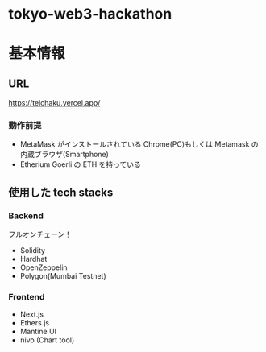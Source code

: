 # tokyo-web3-hackathon

# 基本情報

## URL

https://teichaku.vercel.app/

### 動作前提

- MetaMask がインストールされている Chrome(PC)もしくは Metamask の内蔵ブラウザ(Smartphone)
- Etherium Goerli の ETH を持っている

## 使用した tech stacks

### Backend

フルオンチェーン！

- Solidity
- Hardhat
- OpenZeppelin
- Polygon(Mumbai Testnet)

### Frontend

- Next.js
- Ethers.js
- Mantine UI
- nivo (Chart tool)

## deploy した Contract

| コントラクト名 | 概略                                                     | コントラクトアドレス(Polygon Mumbai)       |
| -------------- | -------------------------------------------------------- | ------------------------------------------ |
| DAOHistory     | DAO における活動(貢献・投票)の情報を保持する。           | 0xBfDe11DDAB2c81e72d43872Fe3Ed1e47d54C1A75 |
| PollFactory    | Poll コントラクトを作成する。DAOHistory から呼び出す。   | 0x476684620C5Dee01A411bc776D511f7081FF47b5 |
| Poll           | 投票・集計・トークン分配を行う。                         | 0x7D31878Af5390930FDc95370364ef2a4328dA639 |
| DAOToken       | 分配する ERC20 のトークン(デモ用)                        | 0xeCC7Bb4cf28Dc6fe99A9f0Fb0AdFD5a2E0F7707A |
| DAONFT         | 複数アカウントによる不正投票を防止するための SBT(デモ用) | TBD                                        |

※ Poll コントラクトは Teichaku で DAO を作成するたびに生成されます。

## テスト手順

```
npm ci
npm run test
```

## application code やその他の file

- /contracts/DAOHistory.sol
  - Teichaku に関わるデータが保存される
- /contracts/PollFactory.sol
  - 投票コントラクトを作成する。イーサリアムのサイズ制限回避のため、DAOHistory から切り離している
- /contracts/Poll.sol
  - 投票コントラクト。受付・集計・トークン分配まで行う。
- /scripts
  - デプロイコードなどのスクリプト
- /test
  - 単体テスト
- /frontend
  - フロントエンド

# 以下開発用のドキュメント

※ secrets_template.ts を secrets.ts にリネームする。ファイルの中身は変更する必要はない。

### blockchain のローカル起動

```
npm ci
npm run node
```

#### ※mainnet からフォークし blockchain をローカル起動する場合は以下

```
npm ci
npm run node -- --fork <infura.ioなどから取得したネットワークエンドポイント>
```

- `.env.local`の各アドレスについてコントラクト作成時の出力結果に応じて修正する必要有

### コントラクトのローカルデプロイ

```
npm run dev
```

### frontend のローカル起動

```
cd frontend
npm ci
npm run dev
```

# 開発用ドキュメント

## 型の自動生成

```
npm run generate
```

## Shibuya テストネットへのデプロイ

前提条件: secrets.ts を準備する
faucet: https://docs.astar.network/docs/build/environment/faucet/

以下コマンドを実行する。

```
export PRIVATE_KEY=<0xウォレットの秘密鍵を入れる>
npx hardhat run scripts/deploy-test1.ts --network shibuya
```

※ .env ファイルおよび vercel の環境変数のコントラクトアドレスを修正する。
NEXT_PUBLIC_EXPECTED_NETWORK = 'Aster Shibuya Testnet'
NEXT_PUBLIC_EXPECTED_NETWORK_CHAIN_ID = '0x51'
NEXT_PUBLIC_EXPECTED_NETWORK_RPC_URL = 'https://evm.shibuya.astar.network/'

## Mumbai テストネットへのデプロイ

前提条件: secrets.ts を準備する

以下コマンドを実行する。

```
export PRIVATE_KEY=<0xウォレットの秘密鍵を入れる>
npx hardhat run scripts/deploy-test1.ts --network maticmum
```

※ .env ファイルおよび vercel の環境変数のコントラクトアドレスを修正する。

## Goerli テストネットへのデプロイ

前提条件: secrets.ts を準備する

以下コマンドを実行する。

```
export PRIVATE_KEY=<0xウォレットの秘密鍵を入れる>
npx hardhat run scripts/deploy-test1.ts --network goerli
```

※ .env ファイルおよび vercel の環境変数のコントラクトアドレスを修正する。
